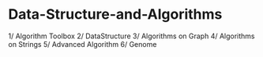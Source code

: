 # Data-Structure-and-Algorithms

1/ Algorithm Toolbox
2/ DataStructure
3/  Algorithms on Graph
4/ Algorithms on Strings
5/ Advanced Algorithm
6/ Genome
